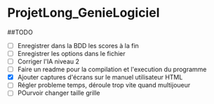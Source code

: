 # ProjetLong_GenieLogiciel

##TODO

- [ ] Enregistrer dans la BDD les scores à la fin
- [ ] Enregistrer les options dans le fichier
- [ ] Corriger l'IA niveau 2
- [ ] Faire un readme pour la compilation et l'execution du programme
- [x] Ajouter captures d'écrans sur le manuel utilisateur HTML
- [ ] Régler probleme temps, déroule trop vite quand multijoueur
- [ ] POurvoir changer taille grille
